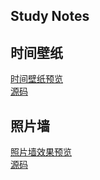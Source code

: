 ## Study Notes

## 时间壁纸

<a href="https://n0s1gn.github.io/timepaper/" target="_blank">时间壁纸预览</a>  
<a href="https://github.com/n0s1gn/timepaper" target="_blank">源码</a>

## 照片墙

<a href="https://n0s1gn.github.io/pic/" target="_blank">照片墙效果预览</a>  
<a href="https://github.com/n0s1gn/pic" target="_blank">源码</a>  


 
